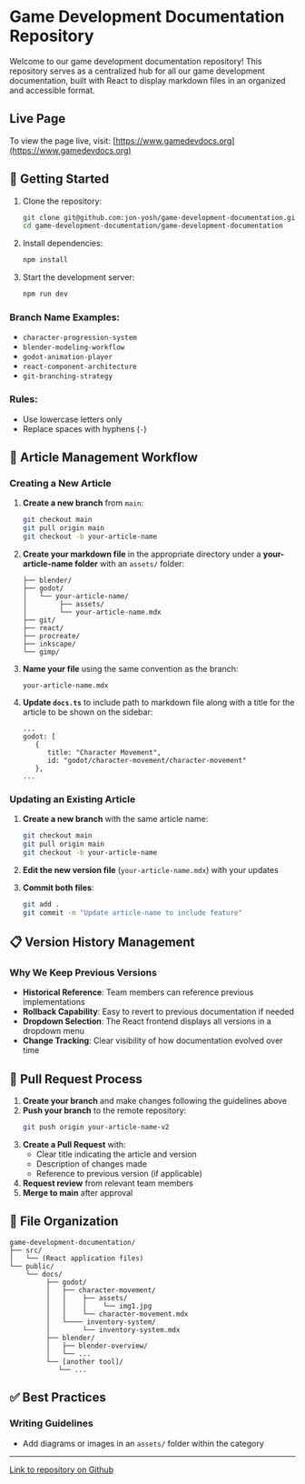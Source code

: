 # Game Development Documentation Repository

Welcome to our game development documentation repository! This repository serves as a centralized hub for all our game development documentation, built with React to display markdown files in an organized and accessible format.

## Live Page

To view the page live, visit: [https://www.gamedevdocs.org](https://www.gamedevdocs.org)

## 🚀 Getting Started

1. Clone the repository:
   ```bash
   git clone git@github.com:jon-yosh/game-development-documentation.git
   cd game-development-documentation/game-development-documentation
   ```

2. Install dependencies:
   ```bash
   npm install
   ```

3. Start the development server:
   ```bash
   npm run dev
   ```

### Branch Name Examples:
- `character-progression-system`
- `blender-modeling-workflow`
- `godot-animation-player`
- `react-component-architecture`
- `git-branching-strategy`

### Rules:
- Use lowercase letters only
- Replace spaces with hyphens (`-`)

## 📝 Article Management Workflow

### Creating a New Article

1. **Create a new branch** from `main`:
   ```bash
   git checkout main
   git pull origin main
   git checkout -b your-article-name
   ```

2. **Create your markdown file** in the appropriate directory under a **your-article-name folder** with an `assets/` folder:
   ```
   ├── blender/
   ├── godot/
   │   └── your-article-name/
   │        ├── assets/
   │        └── your-article-name.mdx
   ├── git/
   ├── react/
   ├── procreate/
   ├── inkscape/
   └── gimp/
   ```

3. **Name your file** using the same convention as the branch:
   ```
   your-article-name.mdx
   ```

4. **Update `docs.ts`** to include path to markdown file along with a title for the article to be shown on the sidebar:

   ```
   ...
   godot: [
      {
         title: "Character Movement",
         id: "godot/character-movement/character-movement"
      },
   ...
   ```

### Updating an Existing Article

1. **Create a new branch** with the same article name:
   ```bash
   git checkout main
   git pull origin main
   git checkout -b your-article-name
   ```

3. **Edit the new version file** (`your-article-name.mdx`) with your updates

4. **Commit both files**:
   ```bash
   git add .
   git commit -m "Update article-name to include feature"
   ```

## 📋 Version History Management

### Why We Keep Previous Versions

- **Historical Reference**: Team members can reference previous implementations
- **Rollback Capability**: Easy to revert to previous documentation if needed
- **Dropdown Selection**: The React frontend displays all versions in a dropdown menu
- **Change Tracking**: Clear visibility of how documentation evolved over time

## 🔄 Pull Request Process

1. **Create your branch** and make changes following the guidelines above
2. **Push your branch** to the remote repository:
   ```bash
   git push origin your-article-name-v2
   ```
3. **Create a Pull Request** with:
   - Clear title indicating the article and version
   - Description of changes made
   - Reference to previous version (if applicable)
4. **Request review** from relevant team members
5. **Merge to main** after approval

## 📁 File Organization

```
game-development-documentation/
├── src/
│   └── (React application files)
└── public/
    └── docs/
         ├── godot/
         │   ├── character-movement/
         │   │    ├── assets/
         │   │    │    └── img1.jpg
         │   │    └── character-movement.mdx
         │   └──── inventory-system/
         │        └── inventory-system.mdx
         ├── blender/
         │   ├── blender-overview/
         │   └── ...
         └── [another tool]/
            └── ...
```

## ✅ Best Practices

### Writing Guidelines
- Add diagrams or images in an `assets/` folder within the category

---
[Link to repository on Github](https://github.com/jon-yosh/game-development-documentation)